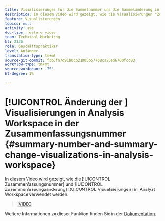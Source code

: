 ```yaml
---
title: Visualisierungen für die Sammelnummer und die Sammeländerung in Analysis Workspace
description: In diesem Video wird gezeigt, wie die Visualisierungen "Zusammenfassungsnummer"und "Zusammenfassungsänderung"im Arbeitsbereich von Analyst verwendet werden.
feature: Visualisierungen
topics: null
activity: use
doc-type: feature video
team: Technical Marketing
kt: 2136
role: Geschäftspraktiker
level: Anfänger
translation-type: tm+mt
source-git-commit: f3b3fa7d91b0cb21005b57768ca23ed6700fcc03
workflow-type: tm+mt
source-wordcount: '75'
ht-degree: 1%

---
```



# [!UICONTROL Änderung der ] Visualisierungen in Analysis Workspace    in der Zusammenfassungsnummer  {#summary-number-and-summary-change-visualizations-in-analysis-workspace}

In diesem Video wird gezeigt, wie die [!UICONTROL Zusammenfassungsnummer] und [!UICONTROL Zusammenfassungsänderung] [!UICONTROL Visualisierungen] im Analyst Workspace verwendet werden.

>[!VIDEO](https://video.tv.adobe.com/v/23992/?quality=12)

Weitere Informationen zu dieser Funktion finden Sie in der [Dokumentation](https://marketing.adobe.com/resources/help/en_US/analytics/analysis-workspace/summary-number-change.html).
